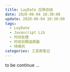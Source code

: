 ```yaml
---
title: LayDate 应用总结
date: 2020-06-04 10:30:00
update: 2020-06-04 10:30:00
tags:
  - LayDate
  - Javascript Lib
  - 时间处理
  - 时间日期选择器
  - 待填坑
categories: 工具库笔记
---
```


to be continue ...